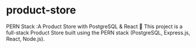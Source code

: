 # product-store
PERN Stack :A Product Store with PostgreSQL &amp; React 🛒  This project is a full-stack Product Store built using the PERN stack (PostgreSQL, Express.js, React, Node.js).



